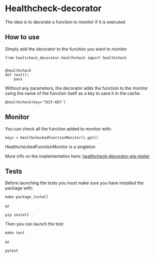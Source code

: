 # Healthcheck-decorator


The idea is to decorate a function to monitor if it is executed


## How to use

Simply add the decorator to the function you want to monitor

```
from healtcheck_decorator.healthcheck import healthcheck


@healthcheck
def test():
    pass
```

Without any parameters, the decorator adds the function to the monitor using the name of the function itself as a key to save it in the cache.

`@healthcheck(key='TEST-KEY')` 

## Monitor

You can check all the function added to monitor with:

`keys = HealthcheckedFunctionMonitor().get()` 

HealthcheckedFunctionMonitor is a singleton


More info on the implementation here: [healthcheck-decorator-pip-tester](https://github.com/Trafitto/healthcheck-decorator-pip-tester)

## Tests

Before launching the tests you must make sure you have installed the package with: 

`make package_install`

or

`pip install .`

Then you can launch the test:

`make test`

or 


`pytest`